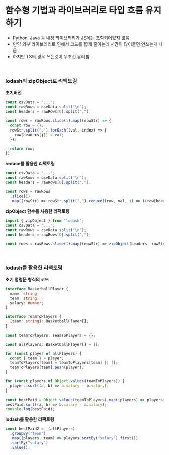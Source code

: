 # 함수형 기법과 라이브러리로 타입 흐름 유지하기

- Python, Java 등 내장 라이브러리가 JS에는 포함되어있지 않음
- 만약 외부 라이브러리로 인해서 코드를 짧게 줄이는데 시간이 많이들면 안쓰는게 나음
- 하지만 TS의 경우 쓰는것이 무조건 유리함

<br/>

### lodash의 zipObject로 리팩토링

**초기버전**

```js
const csvData = "...";
const rawRows = csvData.split("\n");
const headers = rawRows[0].split(",");

const rows = rawRows.slice(1).map((rowStr) => {
  const row = {};
  rowStr.split(",").forEach((val, index) => {
    row[headers[j]] = val;
  });

  return row;
});
```

**reduce를 활용한 리팩토링**

```js
const csvData = "...";
const rawRows = csvData.split("\n");
const headers = rawRows[0].split(",");

const rows = rawRows
  .slice(1)
  .map((rowStr) => rowStr.split(",").reduce((row, val, i) => ((row[headers[i]] = val), row), {}));
```

**zipObject 함수를 사용한 리팩토링**

```js
import { zipObject } from "lodash";
const csvData = "...";
const rawRows = csvData.split("\n");
const headers = rawRows[0].split(",");

const rows = rawRows.slice(1).map((rowStr) => zipObject(headers, rowStr.split(",")));
```

<br/>

### lodash를 활용한 리팩토링

**초기 명령문 형식의 코드**

```ts
interface BasketballPlayer {
  name: string;
  team: string;
  salary: number;
}

interface TeamToPlayers {
  [team: string]: BasketballPlayer[];
}

const teamToPlayers: TeamToPlayers = {};

const allPlayers: BasketballPlayer[] = [];

for (const player of allPlayers) {
  const { team } = player;
  teamToPlayers[team] = teamToPlayers[team] || [];
  teamToPlayers[team].push(player);
}

for (const players of Object.values(teamToPlayers)) {
  players.sort((a, b) => a.salary - b.salary);
}

const bestPaid = Object.values(teamToPlayers).map((players) => players[0]);
bestPaid.sort((a, b) => b.salary - a.salary);
console.log(bestPaid);
```

**lodash를 활용한 리팩토링**

```ts
const bestPaid2 = _(allPlayers)
  .groupBy("team")
  .map((players, team) => players.sortBy("salary").first())
  .sortBy("salary")
  .value();
```
